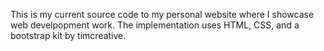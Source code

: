This is my current source code to my personal website where I showcase web develpopment work.
The implementation uses HTML, CSS, and a bootstrap kit by timcreative.